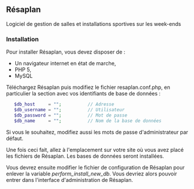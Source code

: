 ## Résaplan

Logiciel de gestion de salles et installations sportives sur les week-ends

### Installation

Pour installer Résaplan, vous devez disposer de :

 - Un navigateur internet en état de marche,
 - PHP 5,
 - MySQL

Téléchargez Résaplan puis modifiez le fichier resaplan.conf.php, en particulier 
la section avec vos identifiants de base de données :
```php
   $db_host     = "";          // Adresse
   $db_username = "";          // Utilisateur
   $db_password = "";          // Mot de passe
   $db_name     = "";          // Nom de la base de données
```

Si vous le souhaitez, modifiez aussi les mots de passe d'administrateur par 
défaut.

Une fois ceci fait, allez à l'emplacement sur votre site où vous avez placé les
fichiers de Résaplan. Les bases de données seront installées.

Vous devrez ensuite modifier le fichier de configuration de Résaplan pour enlever
la variable *perform_install_new_db*. Vous devriez alors pouvoir entrer dans
l'interface d'administration de Résaplan.


